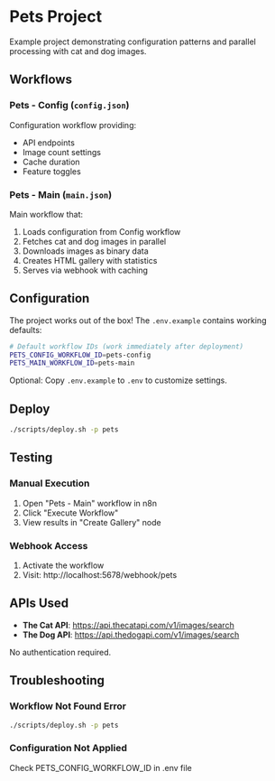 # Pets Project

Example project demonstrating configuration patterns and parallel processing with cat and dog images.

## Workflows

### Pets - Config (`config.json`)
Configuration workflow providing:
- API endpoints
- Image count settings
- Cache duration
- Feature toggles

### Pets - Main (`main.json`)
Main workflow that:
1. Loads configuration from Config workflow
2. Fetches cat and dog images in parallel
3. Downloads images as binary data
4. Creates HTML gallery with statistics
5. Serves via webhook with caching

## Configuration

The project works out of the box! The `.env.example` contains working defaults:

```bash
# Default workflow IDs (work immediately after deployment)
PETS_CONFIG_WORKFLOW_ID=pets-config
PETS_MAIN_WORKFLOW_ID=pets-main
```

Optional: Copy `.env.example` to `.env` to customize settings.

## Deploy

```bash
./scripts/deploy.sh -p pets
```

## Testing

### Manual Execution
1. Open "Pets - Main" workflow in n8n
2. Click "Execute Workflow"
3. View results in "Create Gallery" node

### Webhook Access
1. Activate the workflow
2. Visit: http://localhost:5678/webhook/pets

## APIs Used

- **The Cat API**: https://api.thecatapi.com/v1/images/search
- **The Dog API**: https://api.thedogapi.com/v1/images/search

No authentication required.

## Troubleshooting

### Workflow Not Found Error
```bash
./scripts/deploy.sh -p pets
```

### Configuration Not Applied
Check PETS_CONFIG_WORKFLOW_ID in .env file